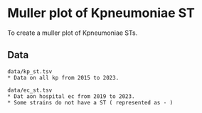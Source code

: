 # Muller plot of Kpneumoniae ST

To create a muller plot of Kpneumoniae STs. 

## Data
```
data/kp_st.tsv
* Data on all kp from 2015 to 2023.

data/ec_st.tsv
* Dat aon hospital ec from 2019 to 2023.
* Some strains do not have a ST ( represented as - )
```

